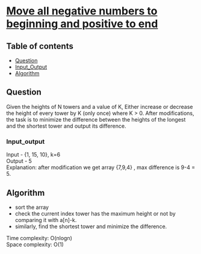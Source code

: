 # [Move all negative numbers to beginning and positive to end](https://practice.geeksforgeeks.org/problems/minimize-the-heights3351/1)

## Table of contents

- [Question](#question)
- [Input_Output](#input_output)
- [Algorithm](#algorithm)

## Question
Given the heights of N towers and a value of K, Either increase or decrease the height of every tower by K (only once) where K > 0. After modifications, the task is to minimize the difference between the heights of the longest and the shortest tower and output its difference.</br>


### Input_output
Input - {1, 15, 10}, k=6 </br>
Output - 5 </br>
Explanation: after modification we get array {7,9,4} , max difference is 9-4 = 5.

## Algorithm

- sort the array
- check the current index tower has the maximum height or not by comparing it with a[n]-k.
- similarly, find the shortest tower and minimize the difference.

Time complexity: O(nlogn) </br>
Space complexity: O(1)
